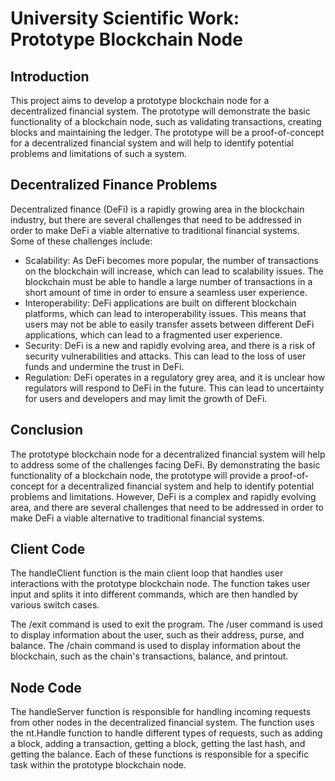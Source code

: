 # University Scientific Work: Prototype Blockchain Node
## Introduction

This project aims to develop a prototype blockchain node for a decentralized financial system. The prototype will demonstrate the basic functionality of a blockchain node, such as validating transactions, creating blocks and maintaining the ledger. The prototype will be a proof-of-concept for a decentralized financial system and will help to identify potential problems and limitations of such a system.
## Decentralized Finance Problems

Decentralized finance (DeFi) is a rapidly growing area in the blockchain industry, but there are several challenges that need to be addressed in order to make DeFi a viable alternative to traditional financial systems. Some of these challenges include:

* Scalability: As DeFi becomes more popular, the number of transactions on the blockchain will increase, which can lead to scalability issues. The blockchain must be able to handle a large number of transactions in a short amount of time in order to ensure a seamless user experience.
* Interoperability: DeFi applications are built on different blockchain platforms, which can lead to interoperability issues. This means that users may not be able to easily transfer assets between different DeFi applications, which can lead to a fragmented user experience.
* Security: DeFi is a new and rapidly evolving area, and there is a risk of security vulnerabilities and attacks. This can lead to the loss of user funds and undermine the trust in DeFi.
* Regulation: DeFi operates in a regulatory grey area, and it is unclear how regulators will respond to DeFi in the future. This can lead to uncertainty for users and developers and may limit the growth of DeFi.

## Conclusion

The prototype blockchain node for a decentralized financial system will help to address some of the challenges facing DeFi. By demonstrating the basic functionality of a blockchain node, the prototype will provide a proof-of-concept for a decentralized financial system and help to identify potential problems and limitations. However, DeFi is a complex and rapidly evolving area, and there are several challenges that need to be addressed in order to make DeFi a viable alternative to traditional financial systems.

## Client Code

The handleClient function is the main client loop that handles user interactions with the prototype blockchain node. The function takes user input and splits it into different commands, which are then handled by various switch cases.

The /exit command is used to exit the program. The /user command is used to display information about the user, such as their address, purse, and balance. The /chain command is used to display information about the blockchain, such as the chain's transactions, balance, and printout. 
## Node Code

The handleServer function is responsible for handling incoming requests from other nodes in the decentralized financial system. The function uses the nt.Handle function to handle different types of requests, such as adding a block, adding a transaction, getting a block, getting the last hash, and getting the balance. Each of these functions is responsible for a specific task within the prototype blockchain node.
